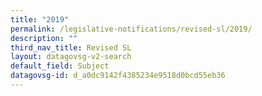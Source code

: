 ```yaml
---
title: "2019"
permalink: /legislative-notifications/revised-sl/2019/
description: ""
third_nav_title: Revised SL
layout: datagovsg-v2-search
default_field: Subject
datagovsg-id: d_a0dc9142f4385234e9518d0bcd55eb36
---
```

